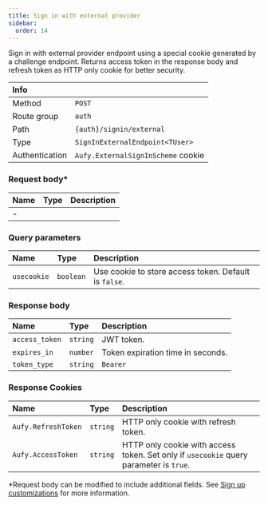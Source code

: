 ```yaml
---
title: Sign in with external provider
sidebar:
  order: 14
---
```


Sign in with external provider endpoint using a special cookie generated by a challenge endpoint.
Returns access token in the response body and refresh token as HTTP only cookie for better security.

| Info           |                                    |
|:---------------|:-----------------------------------|
| Method         | `POST`                             |
| Route group    | `auth`                             |
| Path           | `{auth}/signin/external`           |
| Type           | `SignInExternalEndpoint<TUser>`    |
| Authentication | `Aufy.ExternalSignInScheme` cookie |

### Request body*

| Name | Type | Description |
|:-----|:-----|:------------|
| -    |      |             |

### Query parameters

| Name        | Type      | Description                                           |
|:------------|:----------|:------------------------------------------------------|
| `usecookie` | `boolean` | Use cookie to store access token. Default is `false`. |

### Response body

| Name           | Type     | Description                       |
|:---------------|:---------|:----------------------------------|
| `access_token` | `string` | JWT token.                        |
| `expires_in`   | `number` | Token expiration time in seconds. |
| `token_type`   | `string` | `Bearer`                          |

### Response Cookies

| Name                | Type     | Description                                                                            |
|:--------------------|:---------|:---------------------------------------------------------------------------------------|
| `Aufy.RefreshToken` | `string` | HTTP only cookie with refresh token.                                                   |
| `Aufy.AccessToken`  | `string` | HTTP only cookie with access token. Set only if `usecookie` query parameter is `true`. |

*Request body can be modified to include additional fields. See [Sign up customizations](https://aufy.dev/docs/docs/signup-customizations) for more information.
